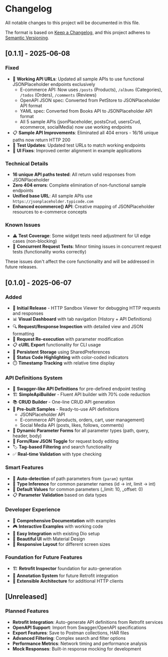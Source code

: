 # Changelog

All notable changes to this project will be documented in this file.

The format is based on [Keep a Changelog](https://keepachangelog.com/en/1.0.0/),
and this project adheres to [Semantic Versioning](https://semver.org/spec/v2.0.0.html).

## [0.1.1] - 2025-06-08

### Fixed
- 🔧 **Working API URLs**: Updated all sample APIs to use functional JSONPlaceholder endpoints exclusively
  - E-commerce API: Now uses `/posts` (Products), `/albums` (Categories), `/todos` (Orders), `/comments` (Reviews)
  - OpenAPI JSON spec: Converted from PetStore to JSONPlaceholder API format
  - YAML spec: Converted from Books API to JSONPlaceholder API format
  - All 5 sample APIs (jsonPlaceholder, postsCrud, usersCrud, ecommerce, socialMedia) now use working endpoints
- 📋 **Sample API Improvements**: Eliminated all 404 errors - 16/16 unique paths now return HTTP 200
- 🧪 **Test Updates**: Updated test URLs to match working endpoints
- 📱 **UI Fixes**: Improved center alignment in example applications

### Technical Details
- **16 unique API paths tested**: All return valid responses from JSONPlaceholder
- **Zero 404 errors**: Complete elimination of non-functional sample endpoints
- **Unified base URL**: All sample APIs use `https://jsonplaceholder.typicode.com`
- **Enhanced ecommerce() API**: Creative mapping of JSONPlaceholder resources to e-commerce concepts

### Known Issues
- ⚠️ **Test Coverage**: Some widget tests need adjustment for UI edge cases (non-blocking)
- 🔄 **Concurrent Request Tests**: Minor timing issues in concurrent request tests (functionality works correctly)

These issues don't affect the core functionality and will be addressed in future releases.

## [0.1.0] - 2025-06-07

### Added
- 🎉 **Initial Release** - HTTP Sandbox Viewer for debugging HTTP requests and responses
- 📊 **Visual Dashboard** with tab navigation (History + API Definitions)
- 🔍 **Request/Response Inspection** with detailed view and JSON formatting
- 🔄 **Request Re-execution** with parameter modification
- 📋 **cURL Export** functionality for CLI usage
- 💾 **Persistent Storage** using SharedPreferences
- 🎨 **Status Code Highlighting** with color-coded indicators
- ⏱️ **Timestamp Tracking** with relative time display

### API Definitions System
- 🚀 **Swagger-like API Definitions** for pre-defined endpoint testing
- 🏗️ **SimpleApiBuilder** - Fluent API builder with 70% code reduction
- 📚 **CRUD Builder** - One-line CRUD API generation
- 🎯 **Pre-built Samples** - Ready-to-use API definitions
  - JSONPlaceholder API
  - E-commerce API (products, orders, cart, user management)
  - Social Media API (posts, likes, follows, comments)
- 📝 **Dynamic Parameter Forms** for all parameter types (path, query, header, body)
- 🔀 **Form/Raw JSON Toggle** for request body editing
- 🏷️ **Tag-based Filtering** and search functionality
- ✅ **Real-time Validation** with type checking

### Smart Features
- 🤖 **Auto-detection** of path parameters from `{param}` syntax
- 🧠 **Type Inference** for common parameter names (id → int, limit → int)
- 🎯 **Default Values** for common parameters (_limit: 10, _offset: 0)
- 📋 **Parameter Validation** based on data types

### Developer Experience
- 📖 **Comprehensive Documentation** with examples
- 🎮 **Interactive Examples** with working code
- 🔧 **Easy Integration** with existing Dio setup
- 🎨 **Beautiful UI** with Material Design
- 📱 **Responsive Layout** for different screen sizes

### Foundation for Future Features
- 🏗️ **Retrofit Inspector** foundation for auto-generation
- 📝 **Annotation System** for future Retrofit integration
- 🔌 **Extensible Architecture** for additional HTTP clients

## [Unreleased]

### Planned Features
- **Retrofit Integration**: Auto-generate API definitions from Retrofit services
- **OpenAPI Support**: Import from Swagger/OpenAPI specifications
- **Export Features**: Save to Postman collections, HAR files
- **Advanced Filtering**: Complex search and filter options
- **Performance Metrics**: Network timing and performance analysis
- **Mock Responses**: Built-in response mocking for development
